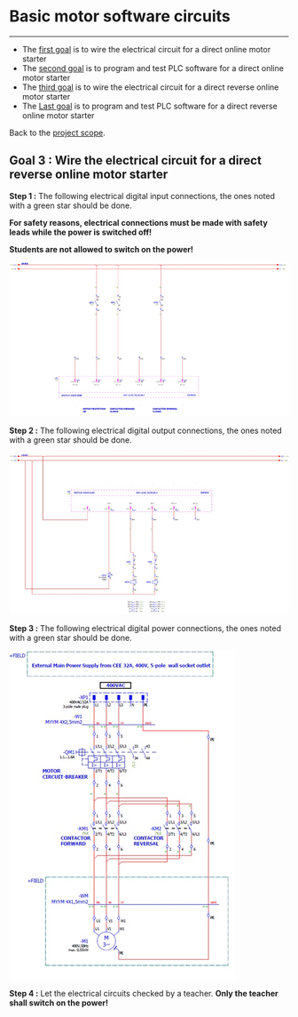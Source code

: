 # Basic motor software circuits
_____________________________________
-   The [first goal](../Ex05/Subchapter04_01.md) is to wire the electrical circuit for a direct online motor starter
-   The [second goal](../Ex05/Subchapter04_02.md)  is to program and test PLC software for a direct online motor starter
- The [third goal](../Ex05/Subchapter04_03.md) is to wire the electrical circuit for a direct reverse online motor starter
-   The [Last goal](../Ex05/Subchapter04_04.md)  is to program and test PLC software for a direct reverse online motor starter

Back to the [project scope](../Ex05/Subchapter04.md).

## Goal 3 : Wire the electrical circuit for a direct reverse online motor starter
**Step 1 :** The following electrical digital input connections, the ones noted with a green star should be done.

**For safety reasons, electrical connections must be made with safety leads while the power is switched off!**

**Students are not allowed to switch on the power!**

![DOR inputs](../Ex05/Images/DOR_inputs.jpg)

**Step 2 :** The following electrical digital output connections, the ones noted with a green star should be done.

![DOR outputs](../Ex05/Images/DOR_outputs.jpg)

**Step 3 :** The following electrical digital power connections, the ones noted with a green star should be done.

![DOR power circuit](../Ex05/Images/DOR_power.jpg)

**Step 4 :** Let the electrical circuits checked by a teacher. **Only the teacher shall switch on the power!**

